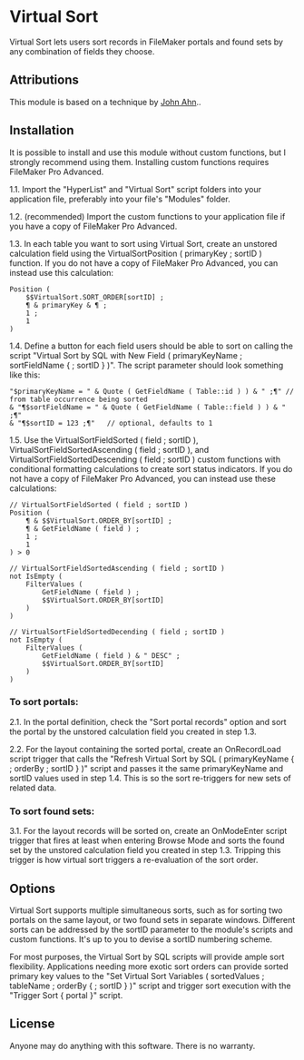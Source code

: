 # Virtual Sort

Virtual Sort lets users sort records in FileMaker portals and found sets by any combination of fields they choose.

## Attributions

This module is based on a technique by [John Ahn][1]..

[1]: http://www.filemakerhacks.com/?p=5357 "FM 12 ExecuteSQL 'Unconference' Session"

## Installation

It is possible to install and use this module without custom functions, but I strongly recommend using them. Installing custom functions requires FileMaker Pro Advanced.

1.1. Import the "HyperList" and "Virtual Sort" script folders into your application file, preferably into your file's "Modules" folder.

1.2. (recommended) Import the custom functions to your application file if you have a copy of FileMaker Pro Advanced.

1.3. In each table you want to sort using Virtual Sort, create an unstored calculation field using the VirtualSortPosition ( primaryKey ; sortID ) function. If you do not have a copy of FileMaker Pro Advanced, you can instead use this calculation:

	Position (
		$$VirtualSort.SORT_ORDER[sortID] ;
		¶ & primaryKey & ¶ ;
		1 ;
		1
	)

1.4. Define a button for each field users should be able to sort on calling the script "Virtual Sort by SQL with New Field ( primaryKeyName ; sortFieldName { ; sortID } )". The script parameter should look something like this:

	"$primaryKeyName = " & Quote ( GetFieldName ( Table::id ) ) & " ;¶"	// from table occurrence being sorted
	& "¶$sortFieldName = " & Quote ( GetFieldName ( Table::field ) ) & " ;¶"
	& "¶$sortID = 123 ;¶"	// optional, defaults to 1

1.5. Use the VirtualSortFieldSorted ( field ; sortID ), VirtualSortFieldSortedAscending ( field ; sortID ), and VirtualSortFieldSortedDescending ( field ; sortID ) custom functions with conditional formatting calculations to create sort status indicators. If you do not have a copy of FileMaker Pro Advanced, you can instead use these calculations:

	// VirtualSortFieldSorted ( field ; sortID )
	Position (
		¶ & $$VirtualSort.ORDER_BY[sortID] ;
		¶ & GetFieldName ( field ) ;
		1 ;
		1
	) > 0

	// VirtualSortFieldSortedAscending ( field ; sortID )
	not IsEmpty (
		FilterValues (
			GetFieldName ( field ) ;
			$$VirtualSort.ORDER_BY[sortID]
		)
	)

	// VirtualSortFieldSortedDecending ( field ; sortID )
	not IsEmpty (
		FilterValues (
			GetFieldName ( field ) & " DESC" ;
			$$VirtualSort.ORDER_BY[sortID]
		)
	)

### To sort portals:

2.1. In the portal definition, check the "Sort portal records" option and sort the portal by the unstored calculation field you created in step 1.3.

2.2. For the layout containing the sorted portal, create an OnRecordLoad script trigger that calls the "Refresh Virtual Sort by SQL ( primaryKeyName { ; orderBy ; sortID } )" script and passes it the same primaryKeyName and sortID values used in step 1.4. This is so the sort re-triggers for new sets of related data.

### To sort found sets:

3.1. For the layout records will be sorted on, create an OnModeEnter script trigger that fires at least when entering Browse Mode and sorts the found set by the unstored calculation field you created in step 1.3. Tripping this trigger is how virtual sort triggers a re-evaluation of the sort order.

## Options

Virtual Sort supports multiple simultaneous sorts, such as for sorting two portals on the same layout, or two found sets in separate windows. Different sorts can be addressed by the sortID parameter to the module's scripts and custom functions. It's up to you to devise a sortID numbering scheme.

For most purposes, the Virtual Sort by SQL scripts will provide ample sort flexibility. Applications needing more exotic sort orders can provide sorted primary key values to the "Set Virtual Sort Variables ( sortedValues ; tableName ; orderBy { ; sortID } )" script and trigger sort execution with the "Trigger Sort { portal }" script.

## License

Anyone may do anything with this software. There is no warranty.